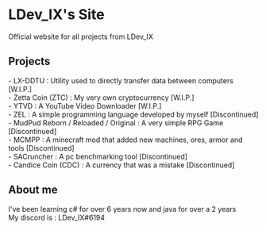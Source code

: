 <h1>LDev_IX's Site</h1>
<p>
  Official website for all projects from LDev_IX <br>
</p>

<h2>Projects</h2>
<p>
  - LX-DDTU : Utility used to directly transfer data between computers [W.I.P.] <br>
  - Zetta Coin (ZTC) : My very own cryptocurrency [W.I.P.] <br>
  - YTVD : A YouTube Video Downloader [W.I.P.] <br>
  - ZEL : A simple programming language developed by myself [Discontinued] <br>
  - MudPud Reborn / Reloaded / Original : A very simple RPG Game [Discontinued] <br>
  - MCMPP : A minecraft mod that added new machines, ores, armor and tools [Discontinued] <br>
  - SACruncher : A pc benchmarking tool [Discontinued] <br>
  - Candice Coin (CDC) : A currency that was a mistake [Discontinued] <br>
</p>

<h2>About me</h2>
<p>
  I've been learning c# for over 6 years now and java for over a 2 years <br>
  My discord is : LDev_IX#6194 <br>
</p>
